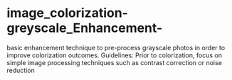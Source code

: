 # image_colorization-greyscale_Enhancement-
basic enhancement technique to pre-process grayscale photos in order to improve colorization outcomes.
Guidelines: Prior to colorization,
            focus on simple image processing techniques such as contrast correction or noise reduction
